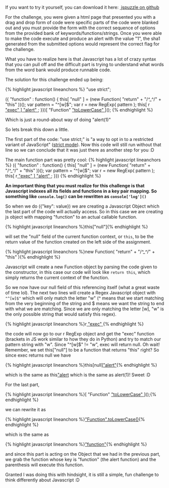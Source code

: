 
If you want to try it yourself, you can download it here: <a href="https://github.com/ctfs/write-ups/tree/master/seccon-ctf-2014/jspuzzle" title="jspuzzle" target="_blank"> jspuzzle on github</a>

For the challenge, you were given a html page that presented you with a drag and drop form of code were specific parts of the code were blanked out and you must provide the form with the correct sequence of options from the provided bank of keywords/functions/strings. Once you were able to make the code execute and produce an alert with the value "1", the sha1 generated from the submitted options would represent the correct flag for the challenge.

What you have to realize here is that Javascript has a lot of crazy syntax that you can pull off and the difficult part is trying to understand what words from the word bank would produce runnable code.

The solution for this challenge ended up being:

{% highlight javascript lineanchors %}
"use strict";

({ "function" : function() {
  this[ "null" ] = (new Function( "return" + "/*^_^*/" + "this" ))();
  var pattern = "^[w]$";
  var r = new RegExp( pattern );
  this[ r[ "exec" ]( pattern ) ][ "alert" ]( 1 );
}})[ "Function" [ "toLowerCase" ]() ]();
{% endhighlight %}

Which is just a round-about way of doing "alert(1)"

So lets break this down a little.

The first part of the code: "use strict;" is "a way to opt in to a restricted variant of JavaScript" ([strict mode](https://developer.mozilla.org/en-US/docs/Web/JavaScript/Reference/Strict_mode)). Now this code will still run without that line so we can conclude that it was just there as another step for you :D

The main function part was pretty cool:
{% highlight javascript lineanchors %}
({ "function" : function() {
  this[ "null" ] = (new Function( "return" + "/*^_^*/" + "this" ))();
  var pattern = "^[w]$";
  var r = new RegExp( pattern );
  this[ r[ "exec" ]( pattern ) ][ "alert" ]( 1 );
}})
{% endhighlight %}

<strong>An important thing that you must realize for this challenge is that Javascript indexes all its fields and functions in a key pair mapping. So something like `console.log()` can be rewritten as `console['log']()`</strong>

So when we do ({"key": value}) we are creating a Javascript Object which the last part of the code will actually access. So in this case we are creating js object with mapping "function" to an actual callable function.

{% highlight javascript lineanchors %}this["null"]{% endhighlight %}

will set the "null" field of the current function context, or <code>this</code>, to be the return value of the function created on the left side of the assignment.

{% highlight javascript lineanchors %}new Function( "return" + "/*^_^*/" + "this" ){% endhighlight %}

Javascript will create a new Function object by parsing the code given to the constructor, in this case our code will look like <code>return this</code>, which simply returns the current context of the function.

So we now have our null field of this referencing itself (what a great waste of time lol). The next two lines will create a Regex Javascript object with <code>"^[w]$"</code> which will only match the letter "w" (^ means that we start matching from the very beginning of the string and $ means we want the string to end with what we are matching. Since we are only matching the letter [w], "w" is the only possible string that would satisfy this regex). 

{% highlight javascript lineanchors %}r[ "exec" ]( pattern ){% endhighlight %}

the code will now go to our r RegExp object and get the "exec" function (brackets in JS work similar to how they do in Python) and try to match our pattern string with "w". Since "^[w]$" != "w", exec will return null. Oh wait! Remember, we set this["null"] to be a function that returns "this" right? So since exec returns null we have

{% highlight javascript lineanchors %}this[null]["alert"](1){% endhighlight %}

which is the same as this["alert](1) which is the same as alert(1)! Sweet :D

For the last part, 

{% highlight javascript lineanchors %}[ "Function" [ "toLowerCase" ]() ]();{% endhighlight %}

we can rewrite it as

{% highlight javascript lineanchors %}["Function".toLowerCase()](){% endhighlight %}

which is the same as

{% highlight javascript lineanchors %}["function"](){% endhighlight %}

and since this part is acting on the Object that we had in the previous part, we grab the function whose key is "function" (the alert function) and the parenthesis will execute this function.

Granted I was doing this with hindsight, it is still a simple, fun challenge to think differently about Javascript :D